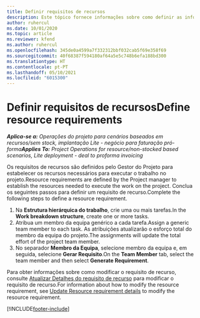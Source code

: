 ```yaml
---
title: Definir requisitos de recursos
description: Este tópico fornece informações sobre como definir as informações de requisitos de recursos.
author: ruhercul
ms.date: 10/01/2020
ms.topic: article
ms.reviewer: kfend
ms.author: ruhercul
ms.openlocfilehash: 345de0a4599a7f332312bbf032cab5f69e358f69
ms.sourcegitcommit: 40f68387f594180af64a5e5c748b6efa188bd300
ms.translationtype: HT
ms.contentlocale: pt-PT
ms.lasthandoff: 05/10/2021
ms.locfileid: "6015300"
---
```

# <a name="define-resource-requirements"></a><span data-ttu-id="982d8-103">Definir requisitos de recursos</span><span class="sxs-lookup"><span data-stu-id="982d8-103">Define resource requirements</span></span>

<span data-ttu-id="982d8-104">_**Aplica-se a:** Operações do projeto para cenários baseados em recursos/sem stock, implantação Lite - negócio para faturação pró-forma_</span><span class="sxs-lookup"><span data-stu-id="982d8-104">_**Applies To:** Project Operations for resource/non-stocked based scenarios, Lite deployment - deal to proforma invoicing_</span></span>

<span data-ttu-id="982d8-105">Os requisitos de recursos são definidos pelo Gestor do Projeto para estabelecer os recursos necessários para executar o trabalho no projeto.</span><span class="sxs-lookup"><span data-stu-id="982d8-105">Resource requirements are defined by the Project manager to establish the resources needed to execute the work on the project.</span></span> <span data-ttu-id="982d8-106">Conclua os seguintes passos para definir um requisito de recurso.</span><span class="sxs-lookup"><span data-stu-id="982d8-106">Complete the following steps to define a resource requirement.</span></span>

1.  <span data-ttu-id="982d8-107">Na **Estrutura hierárquica do trabalho**, crie uma ou mais tarefas.</span><span class="sxs-lookup"><span data-stu-id="982d8-107">In the **Work breakdown structure**, create one or more tasks.</span></span>
2.  <span data-ttu-id="982d8-108">Atribua um membro da equipa genérico a cada tarefa.</span><span class="sxs-lookup"><span data-stu-id="982d8-108">Assign a generic team member to each task.</span></span> <span data-ttu-id="982d8-109">As atribuições atualizarão o esforço total do membro da equipa do projeto.</span><span class="sxs-lookup"><span data-stu-id="982d8-109">The assignments will update the total effort of the project team member.</span></span>
3.  <span data-ttu-id="982d8-110">No separador **Membro da Equipa**, selecione membro da equipa e, em seguida, selecione **Gerar Requisito**.</span><span class="sxs-lookup"><span data-stu-id="982d8-110">On the **Team Member** tab, select the team member and then select **Generate Requirement**.</span></span>

<span data-ttu-id="982d8-111">Para obter informações sobre como modificar o requisito de recurso, consulte [Atualizar Detalhes do requisito de recurso](define-resource-requirements.md) para modificar o requisito de recurso.</span><span class="sxs-lookup"><span data-stu-id="982d8-111">For information about how to modify the resource requirement, see [Update Resource requirement details](define-resource-requirements.md) to modify the resource requirement.</span></span>

[!INCLUDE[footer-include](../includes/footer-banner.md)]